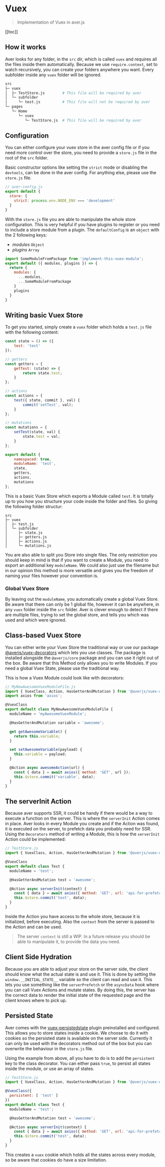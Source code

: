 # Vuex

> Implementation of Vuex in aver.js

[[toc]]

## How it works

Aver looks for any folder, in the `src` dir, which is called `vuex` and requires all the files inside them automatically. Because we use `require.context`, set to watch recursively, you can create your folders anywhere you want. Every subfolder inside any `vuex` folder will be ignored.

``` bash
src
├─ vuex
│  ├─ TestStore.js        # This file will be required by aver
│  └─ subfolder
│     └─ test.js          # This file will not be required by aver
└─ pages
   └─ Home
      └─ vuex
         └─ TestStore.js  # This file will be required by aver
```

## Configuration

You can either configure your vuex store in the aver config file or if you need more control over the store, you need to provide a `store.js` file in the root of the `src` folder.

Basic constructor options like setting the `strict` mode or disabling the `devtools`, can be done in the aver config. For anything else, please use the `store.js` file.
```js
// aver-config.js
export default {
  store: {
    strict: process.env.NODE_ENV === 'development'
  }
}
```

With the `store.js` file you are able to manipulate the whole store configuration. This is very helpful if you have plugins to register or you need to include a store module from a plugin. The `defaultConfig` is an `object` with the 2 following keys:

- *modules* `Object`
- *plugins* `Array`

```js
import SomeModuleFromPackage from 'implement-this-vuex-module';
export default ({ modules, plugins }) => {
  return {
    modules: {
      ...modules,
      ...SomeModuleFromPackage
    }
    plugins
  }
}
```

## Writing basic Vuex Store

To get you started, simply create a `vuex` folder which holds a `test.js` file with the following content:

```js
const state = () => ({
    test: 'test'
});

// getters
const getters = {
    getTest: (state) => {
        return state.test;
    }
};

// actions
const actions = {
    test({ state, commit }, val) {
        commit('setTest', val);
    }
};

// mutations
const mutations = {
    setTest(state, val) {
        state.test = val;
    }
};

export default {
    namespaced: true,
    moduleName: 'test',
    state,
    getters,
    actions,
    mutations
};

```

This is a basic Vuex Store which exports a Module called `test`. It is totally up to you how you structure your code inside the folder and files. So giving the following folder structur:

```
src
├─ vuex
│  ├─ test.js
│  └─ subfolder
│     ├─ state.js
│     ├─ getters.js
│     ├─ actions.js
│     └─ mutations.js
```

You are also able to split you Store into single files. The only restriction you should keep in mind is that if you want to create a Module, you need to export an additional key `moduleName`. We could also just use the filename but in our opinion this method is more versatile and gives you the freedom of naming your files however your convention is.

### Global Vuex Store

By leaving out the `moduleName`, you automatically create a global Vuex Store. Be aware that there can only be 1 global file, however it can be anywhere, in any `vuex` folder inside the `src` folder. Aver is clever enough to detect if there are multiple files, trying to set the global store, and tells you which was used and which were ignored. 

## Class-based Vuex Store

You can either write your Vuex Store the traditional way or use our package [@averjs/vuex-decorators](https://github.com/exreplay/vuex-decorators) which lets you use classes. The package is installed alongside the `@averjs/core` package and you can use it right out of the box. Be aware that this Method only allows you to write Modules. If you need a global Vuex State, please use the traditional way.

This is how a Vuex Module could look like with decorators:
```js
// MyNewAwesomeVuexModuleFile.js
import { VuexClass, Action, HasGetterAndMutation } from '@averjs/vuex-decorators';
import axios from 'axios';

@VuexClass
export default class MyNewAwesomeVuexModuleFile {
  moduleName = 'myAwesomeVuexModule';

  @HasGetterAndMutation variable = 'awesome';

  get getAwesomeVariable() {
    return this.variable;
  }

  set setAwesomeVariable(payload) {
    this.variable = payload;
  }

  @Action async awesomeAction(url) {
    const { data } = await axios({ method: 'GET', url });
    this.$store.commit('variable', data);
  }
}
```

## The serverInit Action

Because aver supports SSR, it could be handy if there would be a way to execute a function on the server. This is where the `serverInit` Action comes in place. Aver looks in every Module you create and if the Action was found, it is executed on the server, to prefetch data you probably need for SSR. Using the `Decorators` method of writing a Module, this is how the `serverInit` Action could be implemented:

```js
// TestStore.js
import { VuexClass, Action, HasGetterAndMutation } from '@averjs/vuex-decorators';

@VuexClass
export default class Test {
  moduleName = 'test';

  @HasGetterAndMutation test = 'awesome';

  @Action async serverInit(context) {
    const { data } = await axios({ method: 'GET', url: 'api-for-prefetch' });
    this.$store.commit('test', data);
  }
}
```

Inside the Action you have access to the whole store, because it is initialized, before executing. Also the `context` from the server is passed to the Action and can be used.

> The server `context` is still a WIP. In a future release you should be able to manipulate it, to provide the data you need.

## Client Side Hydration

Because you are able to adjust your store on the server side, the client should know what the actual state is and use it. This is done by setting the `window.__INITIAL_STATE__` variable so the client can read and use it. This lets you use something like the `serverPrefetch` or the `asyncData` hook where you can call Vuex Actions and mutate states. By doing this, the server has the correct data to render the initial state of the requested page and the client knows where to pick up.

## Persisted State

Aver comes with the [vuex-persistedstate](https://github.com/robinvdvleuten/vuex-persistedstate) plugin preinstalled and configured. This allows you to store states inside a cookie. We choose to do it with cookies so the persisted state is available on the server side. Currently it can only be used with the decorators method out of the box but you can overwrite the behaviour in the `store.js` file.

Using the example from above, all you have to do is to add the `persistent` key to the class decorator. You can either pass `true`, to persist all states inside the module, or use an array of states.

```js
// TestStore.js
import { VuexClass, Action, HasGetterAndMutation } from '@averjs/vuex-decorators';

@VuexClass({
  persistent: [ 'test' ]
})
export default class Test {
  moduleName = 'test';

  @HasGetterAndMutation test = 'awesome';

  @Action async serverInit(context) {
    const { data } = await axios({ method: 'GET', url: 'api-for-prefetch' });
    this.$store.commit('test', data);
  }
}
```

This creates a `vuex` cookie which holds all the states across every module, so be aware that cookies do have a size limitation.